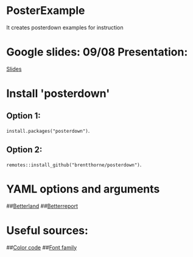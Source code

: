 # PosterExample
It creates posterdown examples for instruction

# Google slides: 09/08 Presentation:
[Slides](https://docs.google.com/presentation/d/1uMBt0klum-OW5OOSWeDdECJO82RG2ZklA-E3Hz4pu54/edit#slide=id.gb1723facdc_0_15)

# Install 'posterdown'
## Option 1:
`install.packages("posterdown")`.
## Option 2:
`remotes::install_github("brentthorne/posterdown")`.

# YAML options and arguments
##[Betterland](https://github.com/brentthorne/posterdown/wiki/posterdown_betterland)
##[Betterreport](https://github.com/brentthorne/posterdown/wiki/posterdown_betterport)

# Useful sources:
##[Color code](https://htmlcolorcodes.com/)
##[Font family](https://www.w3schools.com/cssref/css_websafe_fonts.asp)
